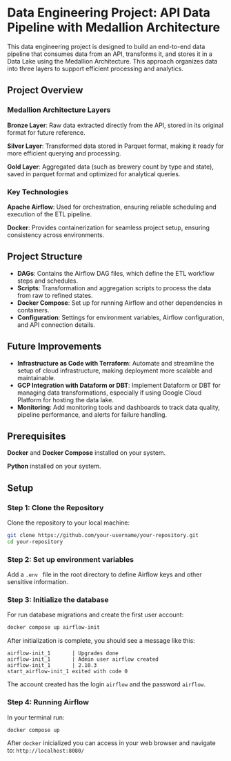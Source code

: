 # Data Engineering Project: API Data Pipeline with Medallion Architecture

This data engineering project is designed to build an end-to-end data pipeline that consumes data from an API, transforms it, and stores it in a Data Lake using the Medallion Architecture. This approach organizes data into three layers to support efficient processing and analytics.

## Project Overview

### Medallion Architecture Layers
**Bronze Layer**: Raw data extracted directly from the API, stored in its original format for future reference.

**Silver Layer**: Transformed data stored in Parquet format, making it ready for more efficient querying and processing.

**Gold Layer**: Aggregated data (such as brewery count by type and state), saved in parquet format and optimized for analytical queries.

### Key Technologies

**Apache Airflow**: Used for orchestration, ensuring reliable scheduling and execution of the ETL pipeline.

**Docker**: Provides containerization for seamless project setup, ensuring consistency across environments.

## Project Structure

- **DAGs**: Contains the Airflow DAG files, which define the ETL workflow steps and schedules.
- **Scripts**: Transformation and aggregation scripts to process the data from raw to refined states.
- **Docker Compose**: Set up for running Airflow and other dependencies in containers.
- **Configuration**: Settings for environment variables, Airflow configuration, and API connection details.

## Future Improvements

- **Infrastructure as Code with Terraform**: Automate and streamline the setup of cloud infrastructure, making deployment more scalable and maintainable.
- **GCP Integration with Dataform or DBT**: Implement Dataform or DBT for managing data transformations, especially if using Google Cloud Platform for hosting the data lake.
- **Monitoring**: Add monitoring tools and dashboards to track data quality, pipeline performance, and alerts for failure handling.

## Prerequisites

**Docker** and **Docker Compose** installed on your system.

**Python** installed on your system.

## Setup

### Step 1: Clone the Repository

Clone the repository to your local machine:

```bash
git clone https://github.com/your-username/your-repository.git
cd your-repository
```
### Step 2: Set up environment variables

Add a ```.env ``` file in the root directory to define Airflow keys and other sensitive information.

### Step 3: Initialize the database

For run database migrations and create the first user account:
```bash
docker compose up airflow-init
```

After initialization is complete, you should see a message like this:
```
airflow-init_1       | Upgrades done
airflow-init_1       | Admin user airflow created
airflow-init_1       | 2.10.3
start_airflow-init_1 exited with code 0
```

The account created has the login ```airflow``` and the password ```airflow```.

### Step 4: Running Airflow

In your terminal run:
```bash
docker compose up
```

After ```docker``` inicialized you can access in your web browser and navigate to: ```http://localhost:8080/```



